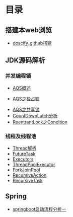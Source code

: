 # 目录

## 搭建本web浏览

* [doscify_github搭建](docs/doscify_github搭建.md)

## JDK源码解析

### 并发编程锁

* [AQS概述](docs/JDK/并发编程之锁/AQS-概述.md)

* [AQS之独占锁](docs/JDK/并发编程之锁/AQS-独占锁(ReentrantLock).md)

- [AQS之共享锁](docs/JDK/并发编程之锁/AQS共享锁(semaphore).md)
- [CountDownLatch分析](docs/JDK/并发编程之锁/CountDownLatch.md)
- [ReentrantLock之Condition](docs/JDK/并发编程之锁/ReentrantLock之condition使用.md)

### 线程及线程池

- [Thread解析](docs/JDK/线程及线程池/Thread解析.md)
- [FutureTask](docs/JDK/线程及线程池/FutureTask.md)
- [Executors](docs/JDK/线程及线程池/Exceutors.md)
- [ThreadPoolExecutor](docs/JDK/线程及线程池/ThreadPoolExecutor.md)
- [ForkJoinPool](docs/JDK/线程及线程池/ForkJoinPool.md)
- [RecursiveAction](docsJDK/线程及线程池/RecursiveAction.md)
- [RecursiveTask](docs/JDK/线程及线程池/RecursiveTask.md)

## Spring

* [springboot启动流程分析一](docs/Spring/springboot启动分析一.md)

